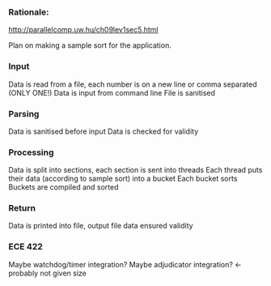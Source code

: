 ### Rationale:
http://parallelcomp.uw.hu/ch09lev1sec5.html

Plan on making a sample sort for the application.

### Input
Data is read from a file, each number is on a new line or comma separated (ONLY ONE!)
Data is input from command line
File is sanitised

### Parsing
Data is sanitised before input
Data is checked for validity

### Processing
Data is split into sections, each section is sent into threads
Each thread puts their data (according to sample sort) into a bucket
Each bucket sorts
Buckets are compiled and sorted

### Return
Data is printed into file, output file data ensured validity

### ECE 422
Maybe watchdog/timer integration?
Maybe adjudicator integration? <- probably not given size